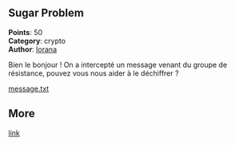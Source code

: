 ## Sugar Problem
**Points**: 50  
**Category**: crypto  
**Author**: [Iorana](https://github.com/ioarana)

Bien le bonjour ! On a intercepté un message venant du groupe de résistance, pouvez vous nous aider à le déchiffrer ?

[message.txt](./sugar_problem_chal.txt)

## More
[link](https://ctf2022.unitedctf.ca/challenges#Sugar%20Problem-73)  

